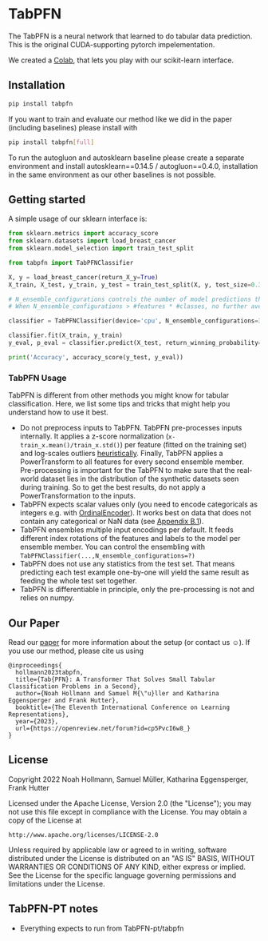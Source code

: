 # TabPFN

The TabPFN is a neural network that learned to do tabular data prediction.
This is the original CUDA-supporting pytorch impelementation.

We created a [Colab](https://colab.research.google.com/drive/194mCs6SEPEW6C0rcP7xWzcEtt1RBc8jJ), that lets you play with our scikit-learn interface.

## Installation

```bash
pip install tabpfn
```

If you want to train and evaluate our method like we did in the paper (including baselines) please install with
```bash
pip install tabpfn[full]
```
To run the autogluon and autosklearn baseline please create a separate environment and install autosklearn==0.14.5 / autogluon==0.4.0, installation in the same environment as our other baselines is not possible.

## Getting started

A simple usage of our sklearn interface is:
```python
from sklearn.metrics import accuracy_score
from sklearn.datasets import load_breast_cancer
from sklearn.model_selection import train_test_split

from tabpfn import TabPFNClassifier

X, y = load_breast_cancer(return_X_y=True)
X_train, X_test, y_train, y_test = train_test_split(X, y, test_size=0.33, random_state=42)

# N_ensemble_configurations controls the number of model predictions that are ensembled with feature and class rotations (See our work for details).
# When N_ensemble_configurations > #features * #classes, no further averaging is applied.

classifier = TabPFNClassifier(device='cpu', N_ensemble_configurations=32)

classifier.fit(X_train, y_train)
y_eval, p_eval = classifier.predict(X_test, return_winning_probability=True)

print('Accuracy', accuracy_score(y_test, y_eval))
```

### TabPFN Usage

TabPFN is different from other methods you might know for tabular classification.
Here, we list some tips and tricks that might help you understand how to use it best.

- Do not preprocess inputs to TabPFN. TabPFN pre-processes inputs internally. It applies a z-score normalization (`x-train_x.mean()/train_x.std()`) per feature (fitted on the training set) and log-scales outliers [heuristically](https://github.com/automl/TabPFN/blob/f7402ec1916aa78d953574daf95508045af5953e/tabpfn/utils.py#L201). Finally, TabPFN  applies a PowerTransform to all features for every second ensemble member. Pre-processing is important for the TabPFN to make sure that the real-world dataset lies in the distribution of the synthetic datasets seen during training. So to get the best results, do not apply a PowerTransformation to the inputs.
- TabPFN expects scalar values only (you need to encode categoricals as integers e.g. with [OrdinalEncoder](https://scikit-learn.org/stable/modules/generated/sklearn.preprocessing.OrdinalEncoder.html#sklearn.preprocessing.OrdinalEncoder)). It works best on data that does not contain any categorical or NaN data (see [Appendix B.1](https://arxiv.org/abs/2207.01848)).
- TabPFN ensembles multiple input encodings per default. It feeds different index rotations of the features and labels to the model per ensemble member. You can control the ensembling with `TabPFNClassifier(...,N_ensemble_configurations=?)`
- TabPFN does not use any statistics from the test set. That means predicting each test example one-by-one will yield the same result as feeding the whole test set together.
- TabPFN is differentiable in principle, only the pre-processing is not and relies on numpy.

## Our Paper
Read our [paper](https://arxiv.org/abs/2207.01848) for more information about the setup (or contact us ☺️).
If you use our method, please cite us using
```
@inproceedings{
  hollmann2023tabpfn,
  title={Tab{PFN}: A Transformer That Solves Small Tabular Classification Problems in a Second},
  author={Noah Hollmann and Samuel M{\"u}ller and Katharina Eggensperger and Frank Hutter},
  booktitle={The Eleventh International Conference on Learning Representations},
  year={2023},
  url={https://openreview.net/forum?id=cp5PvcI6w8_}
}
```

## License
Copyright 2022 Noah Hollmann, Samuel Müller, Katharina Eggensperger, Frank Hutter

Licensed under the Apache License, Version 2.0 (the "License");
you may not use this file except in compliance with the License.
You may obtain a copy of the License at

    http://www.apache.org/licenses/LICENSE-2.0

Unless required by applicable law or agreed to in writing, software
distributed under the License is distributed on an "AS IS" BASIS,
WITHOUT WARRANTIES OR CONDITIONS OF ANY KIND, either express or implied.
See the License for the specific language governing permissions and
limitations under the License.

## TabPFN-PT notes

* Everything expects to run from TabPFN-pt/tabpfn